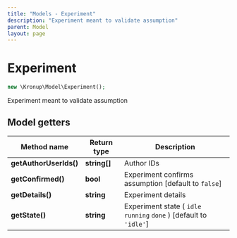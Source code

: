 ```yaml
---
title: "Models - Experiment"
description: "Experiment meant to validate assumption"
parent: Model
layout: page
---
```


# Experiment

```php
new \Kronup\Model\Experiment();
```

Experiment meant to validate assumption

## Model getters

Method name | Return type | Description
------------ | ------------- | -------------
**getAuthorUserIds()** | **string[]** | Author IDs
**getConfirmed()** | **bool** | Experiment confirms assumption   [default to `false`]
**getDetails()** | **string** | Experiment details
**getState()** | **string** | Experiment state ( `idle` `running` `done` )  [default to `'idle'`]

